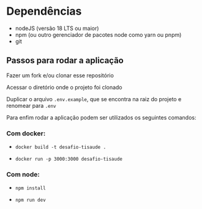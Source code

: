 # Dependências

- nodeJS (versão 18 LTS ou maior)
- npm (ou outro gerenciador de pacotes node como yarn ou pnpm)
- git

## Passos para rodar a aplicação

Fazer um fork e/ou clonar esse repositório

Acessar o diretório onde o projeto foi clonado

Duplicar o arquivo `.env.example`, que se encontra na raiz do projeto e renomear para `.env`

Para enfim rodar a aplicação podem ser utilizados os seguintes comandos:

### Com docker:

- `docker build -t desafio-tisaude .`

- `docker run -p 3000:3000 desafio-tisaude`

### Com node:

- `npm install`

- `npm run dev`
